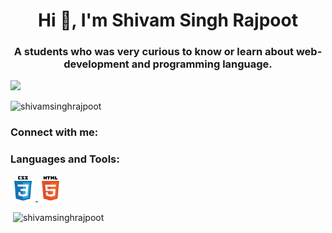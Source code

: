 <h1 align="center">Hi 👋, I'm Shivam Singh Rajpoot</h1>
<h3 align="center">A students who was very curious to know or learn about web-development and programming language.</h3>
<img src="https://images.app.goo.gl/dhrvPixZoWxPzXPVA">

<p align="left"> <img src="https://komarev.com/ghpvc/?username=shivamsinghrajpoot&label=Profile%20views&color=0e75b6&style=flat" alt="shivamsinghrajpoot" /> </p>

<h3 align="left">Connect with me:</h3>
<p align="left">
</p>

<h3 align="left">Languages and Tools:</h3>
<p align="left"> <a href="https://www.w3schools.com/css/" target="_blank" rel="noreferrer"> <img src="https://raw.githubusercontent.com/devicons/devicon/master/icons/css3/css3-original-wordmark.svg" alt="css3" width="40" height="40"/> </a> <a href="https://www.w3.org/html/" target="_blank" rel="noreferrer"> <img src="https://raw.githubusercontent.com/devicons/devicon/master/icons/html5/html5-original-wordmark.svg" alt="html5" width="40" height="40"/> </a> </p>

<p>&nbsp;<img align="center" src="https://github-readme-stats.vercel.app/api?username=shivamsinghrajpoot&show_icons=true&locale=en" alt="shivamsinghrajpoot" /></p>
